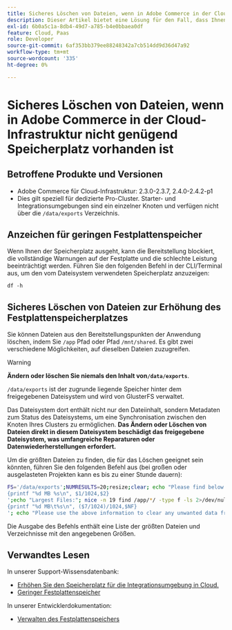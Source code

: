 ```yaml
---
title: Sicheres Löschen von Dateien, wenn in Adobe Commerce in der Cloud-Infrastruktur nicht genügend Speicherplatz vorhanden ist
description: Dieser Artikel bietet eine Lösung für den Fall, dass Ihnen der Speicherplatz ausgeht und Sie Dateien sicher entfernen müssen. Bevor Sie diese Aktion in Erwägung ziehen, lesen Sie [Verwalten von Speicherplatz](https://devdocs.magento.com/cloud/project/manage-disk-space.html#no-space-left) in unserer Entwicklerdokumentation. Wenn die Schritte in diesem Artikel für Sie nicht geeignet sind oder das Problem nicht lösen, überprüfen Sie die Schritte in diesem Artikel.
exl-id: 6b0a5c1a-8db4-49d7-a785-b4e0bbaea0df
feature: Cloud, Paas
role: Developer
source-git-commit: 6af353bb379ee88248342a7cb514dd9d36d47a92
workflow-type: tm+mt
source-wordcount: '335'
ht-degree: 0%

---
```


# Sicheres Löschen von Dateien, wenn in Adobe Commerce in der Cloud-Infrastruktur nicht genügend Speicherplatz vorhanden ist

## Betroffene Produkte und Versionen

* Adobe Commerce für Cloud-Infrastruktur: 2.3.0-2.3.7, 2.4.0-2.4.2-p1
* Dies gilt speziell für dedizierte Pro-Cluster. Starter- und Integrationsumgebungen sind ein einzelner Knoten und verfügen nicht über die `/data/exports` Verzeichnis.

## Anzeichen für geringen Festplattenspeicher

Wenn Ihnen der Speicherplatz ausgeht, kann die Bereitstellung blockiert, die vollständige Warnungen auf der Festplatte und die schlechte Leistung beeinträchtigt werden.
Führen Sie den folgenden Befehl in der CLI/Terminal aus, um den vom Dateisystem verwendeten Speicherplatz anzuzeigen:

`df -h`


## Sicheres Löschen von Dateien zur Erhöhung des Festplattenspeicherplatzes

Sie können Dateien aus den Bereitstellungspunkten der Anwendung löschen, indem Sie `/app` Pfad oder Pfad `/mnt/shared`. Es gibt zwei verschiedene Möglichkeiten, auf dieselben Dateien zuzugreifen.

>[!WARNING]
>
>**Ändern oder löschen Sie niemals den Inhalt von`/data/exports`**.
>
>`/data/exports` ist der zugrunde liegende Speicher hinter dem freigegebenen Dateisystem und wird von GlusterFS verwaltet.
>
>Das Dateisystem dort enthält nicht nur den Dateiinhalt, sondern Metadaten zum Status des Dateisystems, um eine Synchronisation zwischen den Knoten Ihres Clusters zu ermöglichen. **Das Ändern oder Löschen von Dateien direkt in diesem Dateisystem beschädigt das freigegebene Dateisystem, was umfangreiche Reparaturen oder Datenwiederherstellungen erfordert.**

Um die größten Dateien zu finden, die für das Löschen geeignet sein könnten, führen Sie den folgenden Befehl aus (bei großen oder ausgelasteten Projekten kann es bis zu einer Stunde dauern):

```bash
FS='/data/exports';NUMRESULTS=20;resize;clear; echo "Please find below the Largest Directories and Files:";date;df -h $FS; echo "Largest Directories:";nice -n 19 find /app/*/ -type d -ls 2>/dev/null| sort -rnk1| head -n $NUMRESULTS| awk '
{printf "%d MB %s\n", $1/1024,$2}
';echo "Largest Files:"; nice -n 19 find /app/*/ -type f -ls 2>/dev/null| sort -rnk7| head -n $NUMRESULTS|awk '
{printf "%d MB\t%s\n", ($7/1024)/1024,$NF}
'; echo "Please use the above information to clear any unwanted data from the server, it is important this is done as soon as possible to ensure your server stays functional.";
```

Die Ausgabe des Befehls enthält eine Liste der größten Dateien und Verzeichnisse mit den angegebenen Größen.

## Verwandtes Lesen

In unserer Support-Wissensdatenbank:

* [Erhöhen Sie den Speicherplatz für die Integrationsumgebung in Cloud.](/help/how-to/general/increase-disk-space-for-integration-environment-on-cloud.md)
* [Geringer Festplattenspeicher](/help/troubleshooting/miscellaneous/low-disk-space.md)

In unserer Entwicklerdokumentation:

* [Verwalten des Festplattenspeichers](https://devdocs.magento.com/cloud/project/manage-disk-space.html)

